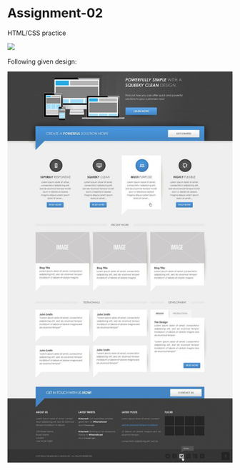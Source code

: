 # Assignment-02
HTML/CSS practice

![](example.gif)

Following given design:

![Design](design.jpg)
